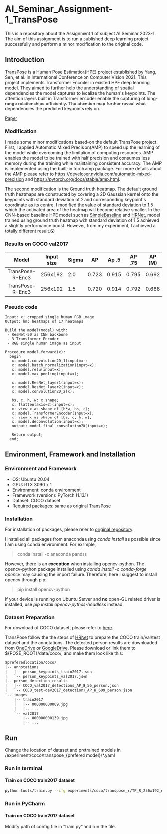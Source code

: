 # AI_Seminar_Assignment-1_TransPose
This is a repository about the Assignment 1 of subject AI Seminar 2023-1. The aim of this assignment is to run a published  deep learning project successfully and perform a minor modification to the original code.

## Introduction
[TransPose](https://github.com/yangsenius/TransPose) is a Human Pose Estimation(HPE) project established by Yang, Sen, et al. in International Conference on Computer Vision 2021. This project implements Transformer Encoder in existed HPE deep learning model. They aimed to further help the understanding of spatial dependencies the model captures to localize the human's keypoints. The attention layers built in Transformer encoder enable the capturing of long-range relationships efficiently. The attention map further reveal what dependencies the predicted keypoints rely on. 

[Paper](https://arxiv.org/abs/2012.14214)

### Modification
I made some minor modifications based-on the default TransPose project. First, I applied Automatic Mixed Precision(AMP) to speed up the learning of the model while overcoming the limitation of computing resources. AMP enables the model to be trained with half precision and consumes less memory during the training while maintaining consistent accuracy. The AMP is implemented using the built-in torch.amp package. For more details about the AMP please refer to https://developer.nvidia.com/automatic-mixed-precision and https://pytorch.org/docs/stable/amp.html.

The second modification is the Ground truth heatmap. The default ground truth heatmaps are constructed by covering a 2D Gaussian kernel onto the keypoints with standard deviation of 2 and corresponding keypoint's coordinate as its centre. I modified the value of standard deviation to 1.5 which the activated area of the heatmap will become relative smaller. In the CNN-based baseline HPE model such as [SimpleBaseline](https://github.com/microsoft/human-pose-estimation.pytorch) and [HRNet](https://github.com/HRNet/HRNet-Human-Pose-Estimation), model trained using ground truth heatmap with standard deviation of 1.5 achieved a slightly performance boost. However, from my experiment, I achieved a totally different result.😮

### Results on COCO val2017 

|     Model      | Input size | Sigma | AP    | Ap .5 | AP .75 | AP (M) | AP (L) |  AR   | AR .5 | AR .75 | AR (M) | AR (L) |
| :------------: | :--------: | ----- | ----- | ----- | :----: | :----: | :----: | :---: | :---: | :----: | :----: | :----: |
| TransPose-R-Enc3 |  256x192   |  2.0 | 0.723 | 0.915 | 0.795  | 0.692  | 0.769  | 0.753 | 0.925 | 0.815  | 0.718  | 0.804  |
| TransPose-R-Enc3 |  256x192   |  1.5 | 0.720 | 0.914 | 0.792  | 0.688  | 0.769  | 0.751 | 0.921 | 0.815  | 0.715  | 0.805  |

### Pseudo code
```
Input: x: cropped single human RGB image
Output: hm: heatmaps of 17 heatmaps

Build the model(model) with:
 - ResNet-50 as CNN backbone
 - 3 Transformer Encoder
 - RGB single human image as input

Procedure model.forward(x):
  begin
   x: model.convolution2D_1(input=x);
   x: model.batch_normalization(input=x);
   x: model.relu(input=x);
   x: model.max_pooling(input=x);
   
   x: model.ResNet_layer1(input=x);
   x: model.ResNet_layer2(input=x);
   x: model.convolution2D_2(x);
   
   bs, c, h, w: x.shape;
   x: flatten(axis=2)(input=x);
   x: view x as shape of [h*w, bs, c];
   x: model.TransformerEncoder(Input=x);
   x: view x as shape of [bs, c, h, w];
   x: model.deconvolution(input=x);
   output: model.final_convolution2D(input=x);
   
   Return output;
  end;
```

## Environment, Framework and Installation
### Environment and Framework
- OS: Ubuntu 20.04
- GPU: RTX 3090 x 1
- Environment: conda environment
- Framework (version): PyTorch (1.13.1)
- Dataset: COCO dataset
- Required packages: same as original [TransPose](https://github.com/yangsenius/TransPose/blob/main/requirements.txt)
### Installation
For installation of packages, please refer to [original repository](https://github.com/yangsenius/TransPose).

I installed all packages from anaconda using _conda install_ as possible since I am using conda environment. For example,
> conda install -c anaconda pandas

However, there is an **exception** when installing opencv-python. The opencv-python package installed using _conda install -c conda-forge opencv_ may causing the import failure. Therefore, here I suggest to install opencv through pip:
>pip install opencv-python

If your device is running on  Ubuntu Server and **no** open-GL related driver is installed, use _pip install opencv-python-headless_ instead. 

### Dataset Preparation
For download of COCO dataset, please refer to [here](https://gist.github.com/mkocabas/a6177fc00315403d31572e17700d7fd9).

TransPose follow the the steps of [HRNet](https://github.com/leoxiaobin/deep-high-resolution-net.pytorch#data-preparation) to prepare the COCO train/val/test dataset and the annotations. The detected person results are downloaded from [OneDrive](https://1drv.ms/f/s!AhIXJn_J-blWzzDXoz5BeFl8sWM-) or [GoogleDrive](https://drive.google.com/drive/folders/1fRUDNUDxe9fjqcRZ2bnF_TKMlO0nB_dk?usp=sharing). Please download or link them to ${POSE_ROOT}/data/coco/, and make them look like this:

```txt
$preferedlocation/coco/
|-- annotations
|   |-- person_keypoints_train2017.json
|   `-- person_keypoints_val2017.json
|-- person_detection_results
|   |-- COCO_val2017_detections_AP_H_56_person.json
|   `-- COCO_test-dev2017_detections_AP_H_609_person.json
`-- images
	|-- train2017
	|   |-- 000000000009.jpg
	|   |-- ... 
	`-- val2017
		|-- 000000000139.jpg
		|-- ... 
```

## Run
Change the location of dataset and pretrained models in /experiment/coco/transpose_{prefered model}/*.yaml

### Run in terminal
#### Train on COCO train2017 dataset
```bash
python tools/train.py --cfg experiments/coco/transpose_r/TP_R_256x192_d256_h1024_enc3_mh8.yaml
```
### Run in PyCharm
#### Train on COCO train2017 dataset
Modify path of config file in "train.py" and run the file.
